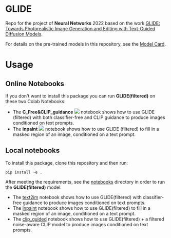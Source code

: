 # **GLIDE**

Repo for the project of **Neural Networks** 2022 based on the work [GLIDE: Towards Photorealistic Image Generation and Editing with Text-Guided Diffusion Models](https://arxiv.org/abs/2112.10741).

For details on the pre-trained models in this repository, see the [Model Card](model-card.md).

# **Usage**

## Online Notebooks

If you don't want to install this package you can run **GLIDE(filtered)** on these two Colab Notebooks: 

* The **C_Free&CLIP_guidance** [![][colab]][colab-text2im] notebook shows how to use GLIDE (filtered) with both classifier-free and CLIP guidance to produce images conditioned on text prompts. 
* The **inpaint** [![][colab]][colab-inpaint] notebook shows how to use GLIDE (filtered) to fill in a masked region of an image, conditioned on a text prompt.

[colab]: <https://colab.research.google.com/assets/colab-badge.svg>
[colab-text2im]: <https://colab.research.google.com/drive/107TfaoCr78kCrUqZPfW183nvT0ItramR?usp=sharing>
[colab-inpaint]: <https://colab.research.google.com/drive/1F35g0yIe1qATw6Tf-gVIQnBkyOEt9KIM?usp=sharing>

## Local notebooks
To install this package, clone this repository and then run:

```
pip install -e .
```

After meeting the requirements, see the [notebooks](notebooks) directory in order to run the **GLIDE(filtered)** model:

* The [text2im](notebooks/text2im.ipynb) notebook shows how to use GLIDE(filtered) with classifier-free guidance to produce images conditioned on text prompts. 
* The [inpaint](notebooks/inpaint.ipynb) notebook shows how to use GLIDE(filtered) to fill in a masked region of an image, conditioned on a text prompt. 
* The [clip_guided](notebooks/clip_guided.ipynb) notebook shows how to use GLIDE(filtered) + a filtered noise-aware CLIP model to produce images conditioned on text prompts.